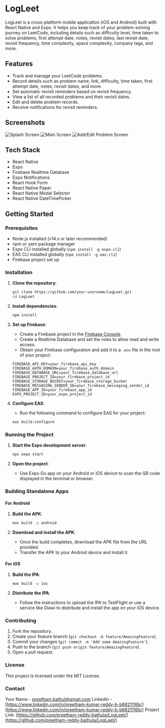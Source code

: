 # LogLeet

LogLeet is a cross-platform mobile application (iOS and Android) built with React Native and Expo. It helps you keep track of your problem-solving journey on LeetCode, including details such as difficulty level, time taken to solve problems, first attempt date, notes, revisit dates, last revisit date, revisit frequency, time complexity, space complexity, company tags, and more.

## Features

- Track and manage your LeetCode problems.
- Record details such as problem name, link, difficulty, time taken, first attempt date, notes, revisit dates, and more.
- Set automatic revisit reminders based on revisit frequency.
- View a list of all recorded problems and their revisit dates.
- Edit and delete problem records.
- Receive notifications for revisit reminders.

## Screenshots

![Splash Screen](path_to_splash_screen_screenshot)
![Main Screen](path_to_main_screen_screenshot)
![Add/Edit Problem Screen](path_to_add_edit_screen_screenshot)

## Tech Stack

- React Native
- Expo
- Firebase Realtime Database
- Expo Notifications
- React Hook Form
- React Native Paper
- React Native Modal Selector
- React Native DateTimePicker

## Getting Started

### Prerequisites

- Node.js installed (v14.x or later recommended)
- npm or yarn package manager
- Expo CLI installed globally (`npm install -g expo-cli`)
- EAS CLI installed globally (`npm install -g eas-cli`)
- Firebase project set up

### Installation

1. **Clone the repository**:

    ```bash
    git clone https://github.com/your-username/LogLeet.git
    cd LogLeet
    ```

2. **Install dependencies**:

    ```bash
    npm install
    ```

3. **Set up Firebase**:
    - Create a Firebase project in the [Firebase Console](https://console.firebase.google.com/).
    - Create a Realtime Database and set the rules to allow read and write access.
    - Obtain your Firebase configuration and add it to a `.env` file in the root of your project:

    ```env
    FIREBASE_API_KEY=your_firebase_api_key
    FIREBASE_AUTH_DOMAIN=your_firebase_auth_domain
    FIREBASE_DATABASE_URL=your_firebase_database_url
    FIREBASE_PROJECT_ID=your_firebase_project_id
    FIREBASE_STORAGE_BUCKET=your_firebase_storage_bucket
    FIREBASE_MESSAGING_SENDER_ID=your_firebase_messaging_sender_id
    FIREBASE_APP_ID=your_firebase_app_id
    EXPO_PROJECT_ID=your_expo_project_id
    ```

4. **Configure EAS**:
    - Run the following command to configure EAS for your project:

    ```bash
    eas build:configure
    ```

### Running the Project

1. **Start the Expo development server**:

    ```bash
    npx expo start
    ```

2. **Open the project**:
    - Use Expo Go app on your Android or iOS device to scan the QR code displayed in the terminal or browser.

### Building Standalone Apps

#### For Android

1. **Build the APK**:

    ```bash
    eas build -p android
    ```

2. **Download and install the APK**:
    - Once the build completes, download the APK file from the URL provided.
    - Transfer the APK to your Android device and install it.

#### For iOS

1. **Build the IPA**:

    ```bash
    eas build -p ios
    ```

2. **Distribute the IPA**:
    - Follow the instructions to upload the IPA to TestFlight or use a service like Diawi to distribute and install the app on your iOS device.


### Contributing

1. Fork the repository.
2. Create your feature branch (`git checkout -b feature/AmazingFeature`).
3. Commit your changes (`git commit -m 'Add some AmazingFeature'`).
4. Push to the branch (`git push origin feature/AmazingFeature`).
5. Open a pull request.

### License

This project is licensed under the MIT License.

### Contact

Your Name - [preetham.bathul@gmail.com](mailto:preetham.bathul@gmail.com)
LinkedIn - [https://www.linkedin.com/in/preetham-kumar-reddy-b-b6821116b/] (https://www.linkedin.com/in/preetham-kumar-reddy-b-b6821116b/)
Project Link: [https://github.com/preetham-reddy-bathula/LogLeet/](https://github.com/preetham-reddy-bathula/LogLeet/)


